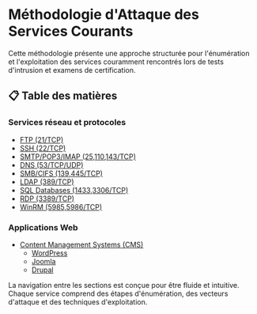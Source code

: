 # Méthodologie d'Attaque des Services Courants

Cette méthodologie présente une approche structurée pour l'énumération et l'exploitation des services couramment rencontrés lors de tests d'intrusion et examens de certification.

## 📋 Table des matières

### Services réseau et protocoles
- [FTP (21/TCP)](#ftp-2tcp)
- [SSH (22/TCP)](#ssh-22tcp)
- [SMTP/POP3/IMAP (25,110,143/TCP)](#smtppop3imap-25110143tcp)
- [DNS (53/TCP/UDP)](#dns-53tcpudp)
- [SMB/CIFS (139,445/TCP)](#smbcifs-139445tcp)
- [LDAP (389/TCP)](#ldap-389tcp)
- [SQL Databases (1433,3306/TCP)](#sql-databases-14333306tcp)
- [RDP (3389/TCP)](#rdp-3389tcp)
- [WinRM (5985,5986/TCP)](#winrm-59855986tcp)

### Applications Web
- [Content Management Systems (CMS)](#content-management-systems-cms)
  - [WordPress](#wordpress)
  - [Joomla](#joomla)
  - [Drupal](#drupal)

La navigation entre les sections est conçue pour être fluide et intuitive. Chaque service comprend des étapes d'énumération, des vecteurs d'attaque et des techniques d'exploitation.